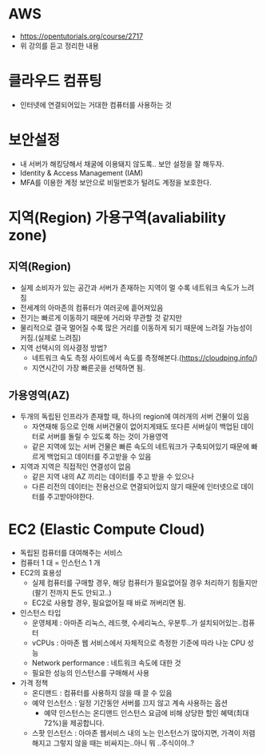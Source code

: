 # AWS
- https://opentutorials.org/course/2717
- 위 강의를 듣고 정리한 내용
# 클라우드 컴퓨팅
- 인터넷에 연결되어있는 거대한 컴퓨터를 사용하는 것

# 보안설정
- 내 서버가 해킹당해서 채굴에 이용돼지 않도록.. 보안 설정을 잘 해두자.
- Identity & Access Management (IAM)
- MFA를 이용한 계정 보안으로 비밀번호가 털려도 계정을 보호한다.

# 지역(Region) 가용구역(avaliability zone)
## 지역(Region)
- 실제 소비자가 있는 공간과 서버가 존재하는 지역이 멀 수록 네트워크 속도가 느려짐
- 전세계의 아마존의 컴퓨터가 여러곳에 흩어져있음
- 전기는 빠르게 이동하기 때문에 거리와 무관할 것 같지만
- 물리적으로 결국 멀어질 수록 많은 거리를 이동하게 되기 때문에 느려질 가능성이 커짐.(실제로 느려짐)
- 지역 선택시의 의사결정 방법?
    - 네트워크 속도 측정 사이트에서 속도를 측정해본다.(https://cloudping.info/)
    - 지연시간이 가장 빠른곳을 선택하면 됨.
## 가용영역(AZ)
- 두개의 독립된 인프라가 존재할 때, 하나의 region에 여러개의 서버 건물이 있음
    - 자연재해 등으로 인해 서버건물이 없어지게돼도 또다른 서버실이 백업된 데이터로 서버를 돌릴 수 있도록 하는 것이 가용영역
    - 같은 지역에 있는 서버 건물은 빠른 속도의 네트워크가 구축되어있기 때문에 빠르게 백업되고 데이터를 주고받을 수 있음
- 지역과 지역은 직접적인 연결성이 없음
    - 같은 지역 내의 AZ 끼리는 데이터를 주고 받을 수 있으나
    - 다른 리전의 데이터는 전용선으로 연결되어있지 않기 때문에 인터넷으로 데이터를 주고받아야한다.
# EC2 (Elastic Compute Cloud)
- 독립된 컴퓨터를 대여해주는 서비스
- 컴퓨터 1 대 = 인스턴스 1 개
- EC2의 효용성
    - 실제 컴퓨터를 구매할 경우, 해당 컴퓨터가 필요없어질 경우 처리하기 힘들지만 (팔기 전까지 돈도 안되고..)
    - EC2로 사용할 경우, 필요없어질 때 바로 꺼버리면 됨.
- 인스턴스 타입
    - 운영체제 : 아마존 리눅스, 레드햇, 수세리눅스, 우분투..가 설치되어있는..컴퓨터
    - vCPUs : 아마존 웹 서비스에서 자체적으로 측정한 기준에 따라 나눈 CPU 성능
    - Network performance : 네트워크 속도에 대한 것
    - 필요한 성능의 인스턴스를 구매해서 사용
- 가격 정책
    - 온디맨드 : 컴퓨터를 사용하지 않을 때 끌 수 있음
    - 예약 인스턴스 : 일정 기간동안 서버를 끄지 않고 계속 사용하는 옵션
        - 예약 인스턴스는 온디맨드 인스턴스 요금에 비해 상당한 할인 혜택(최대 72%)을 제공합니다.
    - 스팟 인스턴스 : 아마존 웹서비스 내의 노는 인스턴스가 많아지면, 가격이 저렴해지고 그렇지 않을 때는 비싸지는..아니 뭐 ..주식이야..?
